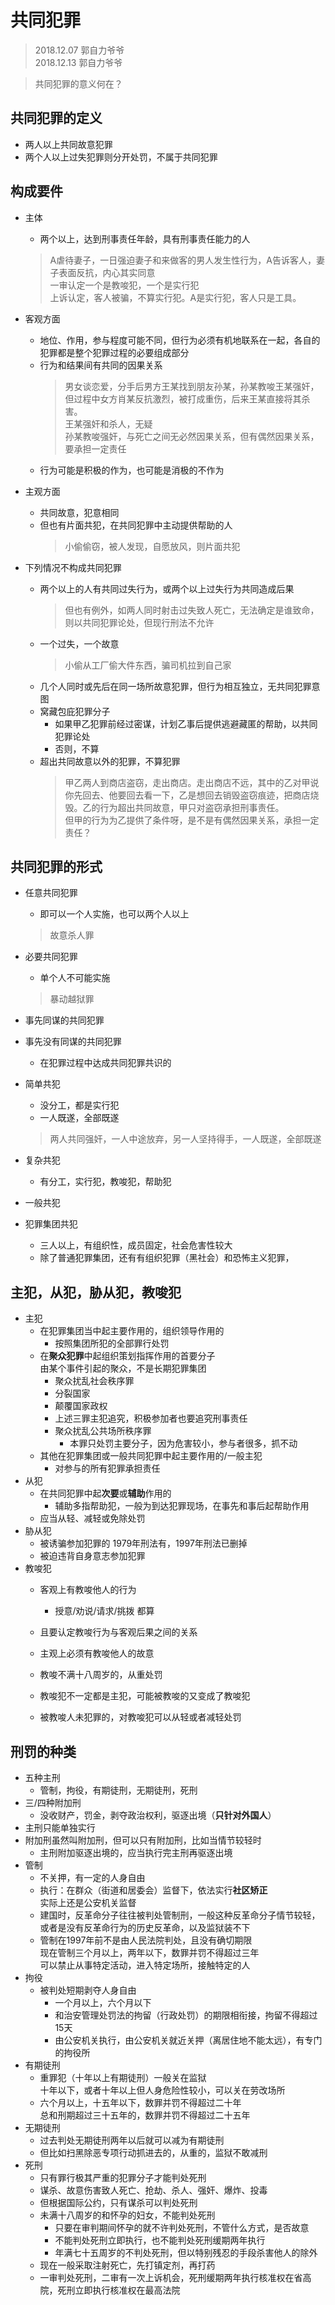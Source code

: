 # 共同犯罪  
> 2018.12.07 郭自力爷爷  
> 2018.12.13 郭自力爷爷  

> 共同犯罪的意义何在？  
## 共同犯罪的定义    
* 两人以上共同故意犯罪  
* 两个人以上过失犯罪则分开处罚，不属于共同犯罪    
## 构成要件  
* 主体
  * 两个以上，达到刑事责任年龄，具有刑事责任能力的人

  > A虐待妻子，一日强迫妻子和来做客的男人发生性行为，A告诉客人，妻子表面反抗，内心其实同意   
  一审认定一个是教唆犯，一个是实行犯  
  上诉认定，客人被骗，不算实行犯。A是实行犯，客人只是工具。  
* 客观方面  
  * 地位、作用，参与程度可能不同，但行为必须有机地联系在一起，各自的犯罪都是整个犯罪过程的必要组成部分  
  * 行为和结果间有共同的因果关系  
    > 男女谈恋爱，分手后男方王某找到朋友孙某，孙某教唆王某强奸，但过程中女方肖某反抗激烈，被打成重伤，后来王某直接将其杀害。  
    王某强奸和杀人，无疑  
    孙某教唆强奸，与死亡之间无必然因果关系，但有偶然因果关系，要承担一定责任  
  * 行为可能是积极的作为，也可能是消极的不作为  
* 主观方面  
  * 共同故意，犯意相同  
  * 但也有片面共犯，在共同犯罪中主动提供帮助的人  
    > 小偷偷窃，被人发现，自愿放风，则片面共犯    
* 下列情况不构成共同犯罪  
  * 两个以上的人有共同过失行为，或两个以上过失行为共同造成后果  
    > 但也有例外，如两人同时射击过失致人死亡，无法确定是谁致命，则以共同犯罪论处，但现行刑法不允许  
  * 一个过失，一个故意  
    > 小偷从工厂偷大件东西，骗司机拉到自己家  
  * 几个人同时或先后在同一场所故意犯罪，但行为相互独立，无共同犯罪意图  
  * 窝藏包庇犯罪分子  
    * 如果甲乙犯罪前经过密谋，计划乙事后提供逃避藏匿的帮助，以共同犯罪论处  
    * 否则，不算  
  * 超出共同故意以外的犯罪，不算犯罪   
    > 甲乙两人到商店盗窃，走出商店。走出商店不远，其中的乙对甲说你先回去、他要回去看一下，乙是想回去销毁盗窃痕迹，把商店烧毁。乙的行为超出共同故意，甲只对盗窃承担刑事责任。  
    但甲的行为为乙提供了条件呀，是不是有偶然因果关系，承担一定责任？ 

## 共同犯罪的形式  
* 任意共同犯罪  
  * 即可以一个人实施，也可以两个人以上  
  > 故意杀人罪
* 必要共同犯罪  
  * 单个人不可能实施  
  > 暴动越狱罪  

* 事先同谋的共同犯罪  
* 事先没有同谋的共同犯罪  
  * 在犯罪过程中达成共同犯罪共识的  

* 简单共犯  
  * 没分工，都是实行犯  
  * 一人既遂，全部既遂  
  > 两人共同强奸，一人中途放弃，另一人坚持得手，一人既遂，全部既遂
* 复杂共犯  
  * 有分工，实行犯，教唆犯，帮助犯

* 一般共犯
* 犯罪集团共犯  
  * 三人以上，有组织性，成员固定，社会危害性较大  
  * 除了普通犯罪集团，还有有组织犯罪（黑社会）和恐怖主义犯罪，

## 主犯，从犯，胁从犯，教唆犯  
* 主犯  
  * 在犯罪集团当中起主要作用的，组织领导作用的  
    * 按照集团所犯的全部罪行处罚  
  * 在**聚众犯罪**中起组织策划指挥作用的首要分子  
    由某个事件引起的聚众，不是长期犯罪集团           
    * 聚众扰乱社会秩序罪  
    * 分裂国家
    * 颠覆国家政权  
    * 上述三罪主犯追究，积极参加者也要追究刑事责任
    * 聚众扰乱公共场所秩序罪 
      * 本罪只处罚主要分子，因为危害较小，参与者很多，抓不动  
  * 其他在犯罪集团或一般共同犯罪中起主要作用的/一般主犯  
    * 对参与的所有犯罪承担责任     
* 从犯  
  * 在共同犯罪中起**次要**或**辅助**作用的  
    * 辅助多指帮助犯，一般为到达犯罪现场，在事先和事后起帮助作用  
  * 应当从轻、减轻或免除处罚  
* 胁从犯  
  * 被诱骗参加犯罪的 1979年刑法有，1997年刑法已删掉  
  * 被迫违背自身意志参加犯罪  
* 教唆犯  
  * 客观上有教唆他人的行为
      * 授意/劝说/请求/挑拨 都算
  * 且要认定教唆行为与客观后果之间的关系 
  * 主观上必须有教唆他人的故意   

  * 教唆不满十八周岁的，从重处罚
  * 教唆犯不一定都是主犯，可能被教唆的又变成了教唆犯    
  * 被教唆人未犯罪的，对教唆犯可以从轻或者减轻处罚  

## 刑罚的种类  
* 五种主刑
  * 管制，拘役，有期徒刑，无期徒刑，死刑
* 三/四种附加刑
  * 没收财产，罚金，剥夺政治权利，驱逐出境（**只针对外国人**）
* 主刑只能单独实行
* 附加刑虽然叫附加刑，但可以只有附加刑，比如当情节较轻时
  * 主刑附加驱逐出境的，应当执行完主刑再驱逐出境  
* 管制  
  * 不关押，有一定的人身自由  
  * 执行：在群众（街道和居委会）监督下，依法实行**社区矫正**    
    实际上还是公安机关监督  
  * 建国时，反革命分子往往被判处管制刑，一般这种反革命分子情节较轻，或者是没有反革命行为的历史反革命，以及监狱装不下  
  * 管制在1997年前不是由人民法院判处，且没有确切期限    
    现在管制三个月以上，两年以下，数罪并罚不得超过三年    
    可以禁止从事特定活动，进入特定场所，接触特定的人  
* 拘役  
  * 被判处短期剥夺人身自由  
    * 一个月以上，六个月以下  
    * 和治安管理处罚法的拘留（行政处罚）的期限相衔接，拘留不得超过15天
    * 由公安机关执行，由公安机关就近关押（离居住地不能太远），有专门的拘役所  
* 有期徒刑  
  * 重罪犯（十年以上有期徒刑）一般关在监狱  
    十年以下，或者十年以上但人身危险性较小，可以关在劳改场所  
  * 六个月以上，十五年以下，数罪并罚不得超过二十年    
    总和刑期超过三十五年的，数罪并罚不得超过二十五年  
* 无期徒刑  
  * 过去判处无期徒刑两年以后就可以减为有期徒刑  
  * 但比如扫黑除恶专项行动抓进去的，从重的，监狱不敢减刑  
* 死刑  
  * 只有罪行极其严重的犯罪分子才能判处死刑  
  * 谋杀、故意伤害致人死亡、抢劫、杀人、强奸、爆炸、投毒  
  * 但根据国际公约，只有谋杀可以判处死刑
  * 未满十八周岁的和怀孕的妇女，不能判处死刑   
    * 只要在审判期间怀孕的就不许判处死刑，不管什么方式，是否故意   
    * 不能判处死刑立即执行，也不能判处死刑缓期两年执行  
    * 年满七十五周岁的不判处死刑，但以特别残忍的手段杀害他人的除外  
  * 现在一般采取注射死亡，先打镇定剂，再打药  
  * 一审判处死刑，二审有一次上诉机会，死刑缓期两年执行核准权在省高院，死刑立即执行核准权在最高法院  
 
